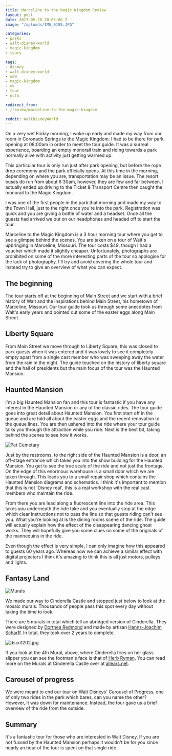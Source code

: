 ```yaml
---
title: Marceline to the Magic Kingdom Review
layout: post
date: 2017-05-20 20:05:00 Z
image: "/uploads/IMG_0195.JPG"

categories:
- parks
- walt-disney-world
- magic-kingdom
- tours

tags:
- disney
- walt-disney-world
- wdw
- magic-kingdom
- mk
- tour
- nsfm

redirect_from:
- /review/marceline-to-the-magic-kingdom

reddit: WaltDisneyWorld
---
```


On a very wet Friday morning, I woke up early and made my way from our room in Coronado Springs to the Magic Kingdom. I had to be there for park opening at 08:00am in order to meet the tour guide. It was a surreal experience, boarding an empty monorail train and riding towards a park normally alive with activity just getting warmed up.

This particular tour is only run just after park opening, but before the rope drop ceremony and the park officially opens. At this time in the morning, depending on where you are, transportation may be an issue. The resort buses do run from about 6:30am, however, they are few and far between. I actually ended up driving to the Ticket & Transport Centre then caught the monorail to the Magic Kingdom.

I was one of the first people in the park that morning and made my way to the Town Hall, just to the right once you're into the park. Registration was quick and you are giving a bottle of water and a headset. Once all the guests had arrived we put on our headphones and headed off to start the tour.

Marceline to the Magic Kingdom is a 3 hour morning tour where you get to see a glimpse behind the scenes. You are taken on a tour of Walt's upbringing in Marceline, Missouri. The tour costs $49, though I had a voucher which made it slightly cheaper. Unfortunately, photographs are prohibited on some of the more interesting parts of the tour so apologise for the lack of photography. I'll try and avoid covering the whole tour and instead try to give an overview of what you can expect.

## The beginning

The tour starts off at the beginning of Main Street and we start with a brief history of Walt and the inspirations behind Main Street, his hometown of Marceline, Missouri. Our tour guide took us through some anecdotes from Walt's early years and pointed out some of the easter eggs along Main Street.

## Liberty Square

From Main Street we move through to Liberty Square, this was closed to park guests when it was entered and it was lovely to see it completely empty apart from a single cast member who was sweeping away the water from the rain in the night. The guide touched on the history of liberty square and the hall of presidents but the main focus of the tour was the Haunted Mansion.

## Haunted Mansion

I'm a big Haunted Mansion fan and this tour is fantastic if you have any interest in the Haunted Mansion or any of the classic rides. The tour guide goes into great detail about Haunted Mansion. You first start off in the queue and are told all about the easter eggs and the recent renovation to the queue lines. You are then ushered into the ride where your tour guide talks you through the attraction while you ride. Next is the best bit, taking behind the scenes to see how it works.

![Pet Cemetary](/uploads/DSC01394.JPG)

Just by the restrooms, to the right side of the Haunted Mansion is a door, an off-stage entrance which takes you into the show building for the Haunted Mansion. You get to see the true scale of the ride and not just the frontage. On the edge of this enormous warehouse is a small door which we are taken through. This leads you to a small repair shop which contains the Haunted Mansion diagrams and schematics. I think it's important to mention that this is not 'Disney real', this is a real workshop with the real cast members who maintain the ride.

From there you are lead along a fluorescent line into the ride area. This takes you underneath the ride take and you eventually stop at the edge which clear instructions not to pass the line so that guests riding can't see you. What you're looking at is the dining rooms scene of the ride. The guide will actually explain how the effect of the disappearing dancing ghost works. They will hopefully give you some clues on some of the originals of the mannequins in the ride.

Even though the effect is very simple, I can only imagine how this appeared to guests 60 years ago. Whereas now we can achieve a similar effect with digital projectors I think it's amazing to think this is all just motors, pulleys and lights.

## Fantasy Land

![Murals](/uploads/IMG_0460.JPG)

We made our way to Cinderella Castle and stopped just below to look at the mosaic murals. Thousands of people pass this spot every day without taking the time to look.

There are 5 murals in total which tell an abridged version of Cinderella. They were designed by [Dorthea Redmond](https://d23.com/walt-disney-legend/dorothea-redmond/) and made by artisan [Hanns-Joachim Scharff](https://en.wikipedia.org/wiki/Hanns_Scharff). In total, they took over 2 years to complete.

![dscn1202.jpg](/uploads/dscn1202.jpg)

If you look at the 4th Mural, above, where Cinderella tries on her glass slipper you can see the footman's face is that of [Herb Ryman](https://d23.com/walt-disney-legend/herb-ryman/). You can read more on the Murals at Cinderella Castle over at [allears.net](http://land.allears.net/blogs/jackspence/2010/01/cinderella_castle_mosaic_mural.html).

## Carousel of progress

We were meant to end our tour on Walt Disneys' Carousel of Progress, one of only two rides in the park which bares, can you name the other? However, it was down for maintenance. Instead, the tour gave us a brief overview of the ride from the outside.

## Summary

It's a fantastic tour for those who are interested in Walt Disney. If you are not fussed by the Haunted Mansion perhaps it wouldn't be for you since nearly an hour of the tour is spent on that single ride.
